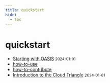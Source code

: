 ```yaml
---
title: quickstart
hide:
  - toc
---
```


# quickstart

- [Starting with OASIS](../../quickstart/oasis/)
  <small>2024-01-01</small>
- [how-to-use](../../quickstart/data-library/how-to-use/)
  <small></small>
- [how-to-contribute](https://cu-esiil.github.io/how_to_contribute/)
  <small></small>
- [Introduction to the Cloud Triangle](../../quickstart/cloud/)
  <small>2024-01-01</small>

